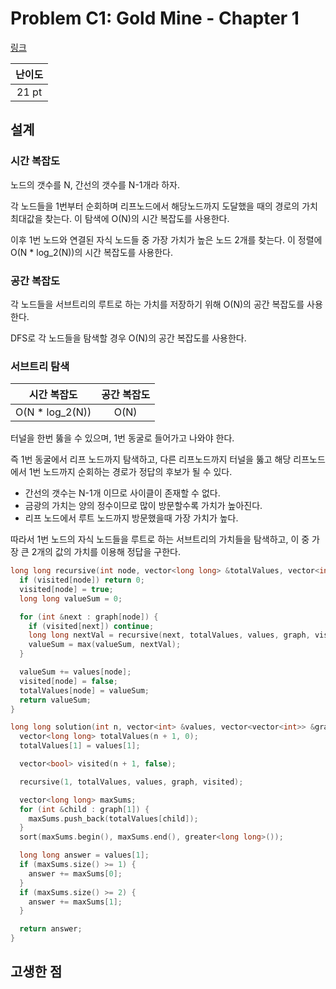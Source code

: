 # Problem C1: Gold Mine - Chapter 1

[링크](https://www.facebook.com/codingcompetitions/hacker-cup/2021/qualification-round/problems/C1)

| 난이도 |
| :----: |
| 21 pt  |

## 설계

### 시간 복잡도

노드의 갯수를 N, 간선의 갯수를 N-1개라 하자.

각 노드들을 1번부터 순회하며 리프노드에서 해당노드까지 도달했을 때의 경로의 가치 최대값을 찾는다. 이 탐색에 O(N)의 시간 복잡도를 사용한다.

이후 1번 노드와 연결된 자식 노드들 중 가장 가치가 높은 노드 2개를 찾는다. 이 정렬에 O(N \* log_2(N))의 시간 복잡도를 사용한다.

### 공간 복잡도

각 노드들을 서브트리의 루트로 하는 가치를 저장하기 위해 O(N)의 공간 복잡도를 사용한다.

DFS로 각 노드들을 탐색할 경우 O(N)의 공간 복잡도를 사용한다.

### 서브트리 탐색

|   시간 복잡도    | 공간 복잡도 |
| :--------------: | :---------: |
| O(N \* log_2(N)) |    O(N)     |

터널을 한번 뚫을 수 있으며, 1번 동굴로 들어가고 나와야 한다.

즉 1번 동굴에서 리프 노드까지 탐색하고, 다른 리프노드까지 터널을 뚫고 해당 리프노드에서 1번 노드까지 순회하는 경로가 정답의 후보가 될 수 있다.

- 간선의 갯수는 N-1개 이므로 사이클이 존재할 수 없다.
- 금광의 가치는 양의 정수이므로 많이 방문할수록 가치가 높아진다.
- 리프 노드에서 루트 노드까지 방문했을때 가장 가치가 높다.

따라서 1번 노드의 자식 노드들을 루트로 하는 서브트리의 가치들을 탐색하고, 이 중 가장 큰 2개의 값의 가치를 이용해 정답을 구한다.

```cpp
long long recursive(int node, vector<long long> &totalValues, vector<int> &values, vector<vector<int>> &graph, vector<bool> &visited) {
  if (visited[node]) return 0;
  visited[node] = true;
  long long valueSum = 0;

  for (int &next : graph[node]) {
    if (visited[next]) continue;
    long long nextVal = recursive(next, totalValues, values, graph, visited);
    valueSum = max(valueSum, nextVal);
  }

  valueSum += values[node];
  visited[node] = false;
  totalValues[node] = valueSum;
  return valueSum;
}

long long solution(int n, vector<int> &values, vector<vector<int>> &graph) {
  vector<long long> totalValues(n + 1, 0);
  totalValues[1] = values[1];

  vector<bool> visited(n + 1, false);

  recursive(1, totalValues, values, graph, visited);

  vector<long long> maxSums;
  for (int &child : graph[1]) {
    maxSums.push_back(totalValues[child]);
  }
  sort(maxSums.begin(), maxSums.end(), greater<long long>());

  long long answer = values[1];
  if (maxSums.size() >= 1) {
    answer += maxSums[0];
  }
  if (maxSums.size() >= 2) {
    answer += maxSums[1];
  }

  return answer;
}
```

## 고생한 점

